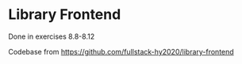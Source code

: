 # Library Frontend
Done in exercises 8.8-8.12

Codebase from https://github.com/fullstack-hy2020/library-frontend
